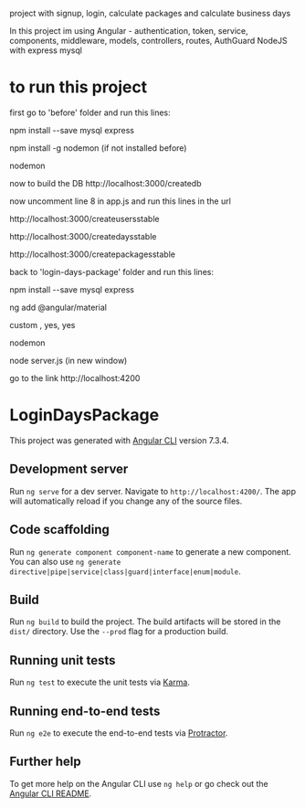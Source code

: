 project with signup, login, calculate packages and calculate business days

In this project im using 
Angular - authentication, token, service, components, middleware, models, controllers, routes, AuthGuard
NodeJS with express
mysql

# to run this project
first go to 'before' folder and run this lines:

npm install --save mysql express

npm install -g nodemon (if not installed before)

nodemon



now to build the DB
http://localhost:3000/createdb

now uncomment line 8 in app.js and run this lines in the url

http://localhost:3000/createusersstable

http://localhost:3000/createdaysstable

http://localhost:3000/createpackagesstable


back to 'login-days-package' folder and run this lines:

npm install --save mysql express

ng add @angular/material

custom , yes, yes

nodemon

node server.js  (in new window)

go to the link
http://localhost:4200



# LoginDaysPackage

This project was generated with [Angular CLI](https://github.com/angular/angular-cli) version 7.3.4.

## Development server

Run `ng serve` for a dev server. Navigate to `http://localhost:4200/`. The app will automatically reload if you change any of the source files.

## Code scaffolding

Run `ng generate component component-name` to generate a new component. You can also use `ng generate directive|pipe|service|class|guard|interface|enum|module`.

## Build

Run `ng build` to build the project. The build artifacts will be stored in the `dist/` directory. Use the `--prod` flag for a production build.

## Running unit tests

Run `ng test` to execute the unit tests via [Karma](https://karma-runner.github.io).

## Running end-to-end tests

Run `ng e2e` to execute the end-to-end tests via [Protractor](http://www.protractortest.org/).

## Further help

To get more help on the Angular CLI use `ng help` or go check out the [Angular CLI README](https://github.com/angular/angular-cli/blob/master/README.md).
